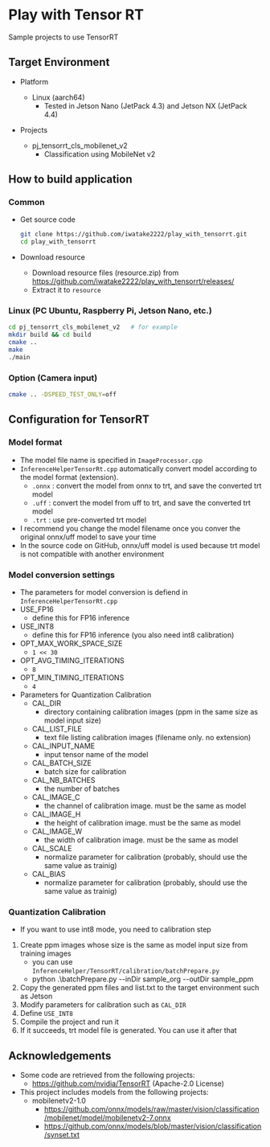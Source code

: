 # Play with Tensor RT
Sample projects to use TensorRT

## Target Environment
- Platform
	- Linux (aarch64)
		- Tested in Jetson Nano (JetPack 4.3) and Jetson NX (JetPack 4.4)

- Projects
	- pj_tensorrt_cls_mobilenet_v2
		- Classification using MobileNet v2


## How to build application
### Common 
- Get source code
	```sh
	git clone https://github.com/iwatake2222/play_with_tensorrt.git
	cd play_with_tensorrt
	```

- Download resource
	- Download resource files (resource.zip) from https://github.com/iwatake2222/play_with_tensorrt/releases/ 
	- Extract it to `resource`


### Linux (PC Ubuntu, Raspberry Pi, Jetson Nano, etc.)
```sh
cd pj_tensorrt_cls_mobilenet_v2   # for example
mkdir build && cd build
cmake ..
make
./main
```

### Option (Camera input)
```sh
cmake .. -DSPEED_TEST_ONLY=off
```

## Configuration for TensorRT
### Model format
- The model file name is specified in `ImageProcessor.cpp`
- `InferenceHelperTensorRt.cpp` automatically convert model according to the model format (extension).
	- `.onnx` : convert the model from onnx to trt, and save the converted trt model
	- `.uff` : convert the model from uff to trt, and save the converted trt model
	- `.trt` : use pre-converted trt model
- I recommend you change the model filename once you conver the original onnx/uff model to save your time
- In the source code on GitHub, onnx/uff model is used because trt model is not compatible with another environment

### Model conversion settings
- The parameters for model conversion is defiend in `InferenceHelperTensorRt.cpp`
- USE_FP16
	- define this for FP16 inference
- USE_INT8
	- define this for FP16 inference (you also need int8 calibration)
- OPT_MAX_WORK_SPACE_SIZE
	- `1 << 30`
- OPT_AVG_TIMING_ITERATIONS
 	- `8`
- OPT_MIN_TIMING_ITERATIONS
 	- `4`
- Parameters for Quantization Calibration
	- CAL_DIR
		- directory containing calibration images (ppm in the same size as model input size)
	- CAL_LIST_FILE
	 	- text file listing calibration images (filename only. no extension)
	- CAL_INPUT_NAME
	 	- input tensor name of the model
	- CAL_BATCH_SIZE
	 	- batch size for calibration
	- CAL_NB_BATCHES
	 	- the number of batches
	- CAL_IMAGE_C
	 	- the channel of calibration image. must be the same as model
	- CAL_IMAGE_H
	 	- the height of calibration image. must be the same as model
	- CAL_IMAGE_W
	 	- the width of calibration image. must be the same as model
	- CAL_SCALE
	 	- normalize parameter for calibration (probably, should use the same value as trainig)
	- CAL_BIAS
	 	- normalize parameter for calibration (probably, should use the same value as trainig)

### Quantization Calibration
- If you want to use int8 mode, you need to calibration step
1. Create ppm images whose size is the same as model input size from training images
	- you can use `InferenceHelper/TensorRT/calibration/batchPrepare.py`
	- python .\batchPrepare.py --inDir sample_org --outDir sample_ppm 
2. Copy the generated ppm files and list.txt to the target environment such as Jetson
3. Modify parameters for calibration such as `CAL_DIR` 
4. Define `USE_INT8`
5. Compile the project and run it
6. If it succeeds, trt model file is generated. You can use it after that

## Acknowledgements
- Some code are retrieved from the following projects:
	- https://github.com/nvidia/TensorRT (Apache-2.0 License)
- This project includes models from the following projects:
	- mobilenetv2-1.0
		- https://github.com/onnx/models/raw/master/vision/classification/mobilenet/model/mobilenetv2-7.onnx
		- https://github.com/onnx/models/blob/master/vision/classification/synset.txt

